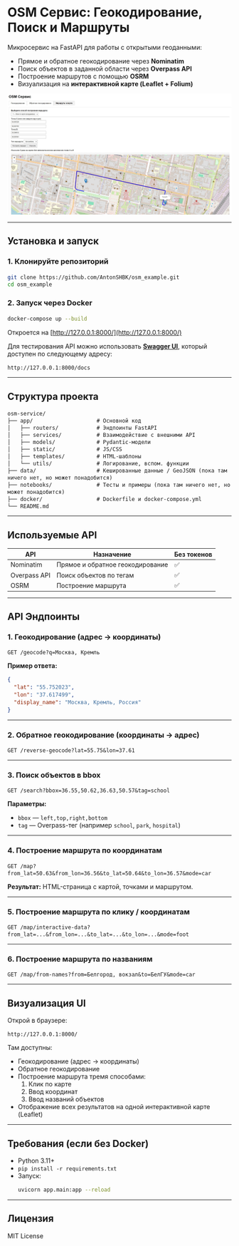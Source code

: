 # OSM Сервис: Геокодирование, Поиск и Маршруты

Микросервис на FastAPI для работы с открытыми геоданными:

- Прямое и обратное геокодирование через **Nominatim**
- Поиск объектов в заданной области через **Overpass API**
- Построение маршрутов с помощью **OSRM**
- Визуализация на **интерактивной карте (Leaflet + Folium)**

<img src="docs/window_map.jpg" alt="Project Logo" width="1200"/>  

---

## Установка и запуск

### 1. Клонируйте репозиторий

```bash
git clone https://github.com/AntonSHBK/osm_example.git
cd osm_example
```

### 2. Запуск через Docker

```bash
docker-compose up --build
```

Откроется на [http://127.0.0.1:8000/](http://127.0.0.1:8000/)

Для тестирования API можно использовать [**Swagger UI**](http://127.0.0.1:8000/docs), который доступен по следующему адресу:

```bash
http://127.0.0.1:8000/docs
```

---

## Структура проекта

```
osm-service/
├── app/                    # Основной код
│   ├── routers/            # Эндпоинты FastAPI
│   ├── services/           # Взаимодействие с внешними API
│   ├── models/             # Pydantic-модели
│   ├── static/             # JS/CSS
│   ├── templates/          # HTML-шаблоны
│   └── utils/              # Логирование, вспом. функции
├── data/                   # Кешированные данные / GeoJSON (пока там ничего нет, но может понадобится)
├── notebooks/              # Тесты и примеры (пока там ничего нет, но может понадобится)
├── docker/                 # Dockerfile и docker-compose.yml
└── README.md
```

---

## Используемые API

| API          | Назначение                     | Без токенов |
|--------------|--------------------------------|-------------|
| Nominatim    | Прямое и обратное геокодирование | ✅          |
| Overpass API | Поиск объектов по тегам        | ✅          |
| OSRM         | Построение маршрута            | ✅          |

---

## API Эндпоинты

### 1. Геокодирование (адрес → координаты)

```http
GET /geocode?q=Москва, Кремль
```

**Пример ответа:**

```json
{
  "lat": "55.752023",
  "lon": "37.617499",
  "display_name": "Москва, Кремль, Россия"
}
```

---

### 2. Обратное геокодирование (координаты → адрес)

```http
GET /reverse-geocode?lat=55.75&lon=37.61
```

---

### 3. Поиск объектов в bbox

```http
GET /search?bbox=36.55,50.62,36.63,50.57&tag=school
```

**Параметры:**
- `bbox` — `left,top,right,bottom`
- `tag` — Overpass-тег (например `school`, `park`, `hospital`)

---

### 4. Построение маршрута по координатам

```http
GET /map?from_lat=50.63&from_lon=36.56&to_lat=50.64&to_lon=36.57&mode=car
```

**Результат:** HTML-страница с картой, точками и маршрутом.

---

### 5. Построение маршрута по клику / координатам

```http
GET /map/interactive-data?from_lat=...&from_lon=...&to_lat=...&to_lon=...&mode=foot
```

---

### 6. Построение маршрута по названиям

```http
GET /map/from-names?from=Белгород, вокзал&to=БелГУ&mode=car
```

---

## Визуализация UI

Открой в браузере:

```
http://127.0.0.1:8000/
```

Там доступны:

- Геокодирование (адрес → координаты)
- Обратное геокодирование
- Построение маршрута тремя способами:
  1. Клик по карте
  2. Ввод координат
  3. Ввод названий объектов  
- Отображение всех результатов на одной интерактивной карте (Leaflet)

---

## Требования (если без Docker)

- Python 3.11+
- `pip install -r requirements.txt`
- Запуск:
  ```bash
  uvicorn app.main:app --reload
  ```

---

## Лицензия

MIT License